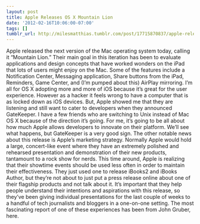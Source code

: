 ```yaml
---
layout: post
title: Apple Releases OS X Mountain Lion
date: '2012-02-16T10:06:00-07:00'
tags: []
tumblr_url: http://milesmatthias.tumblr.com/post/17715870837/apple-releases-os-x-mountain-lion
---
```

Apple released the next version of the Mac operating system today, calling it “Mountain Lion.” Their main goal in this iteration has been to evaluate applications and design concepts that have worked wonders on the iPad that lots of users might enjoy on the Mac. Some of the features include a Notification Center, Messaging application, Share buttons from the iPad, Reminders, Game Center, and (I’m pumped about this) AirPlay mirroring.
I’m all for OS X adopting more and more of iOS because it’s great for the user experience. However as a hacker it feels wrong to have a computer that is as locked down as iOS devices. But, Apple showed me that they are listening and still want to cater to developers when they announced GateKeeper.
I have a few friends who are switching to Unix instead of Mac OS X because of the direction it’s going. For me, it’s going to be all about how much Apple allows developers to innovate on their platform. We’ll see what happens, but GateKeeper is a very good sign.
The other notable news about this release is Apple’s marketing strategy. Normally Apple would hold a large, concert-like event where they have an extremely polished and rehearsed presentation and demonstration of their new products, tantamount to a rock show for nerds.
This time around, Apple is realizing that their showtime events should be used less often in order to maintain their effectiveness. They just used one to release iBooks2 and iBooks Author, but they’re not about to just put a press release online about one of their flagship products and not talk about it. It’s important that they help people understand their intentions and aspirations with this release, so they’ve been giving individual presentations for the last couple of weeks to a handful of tech journalists and bloggers in a one-on-one setting.
The most fascinating report of one of these experiences has been from John Gruber, here. 
